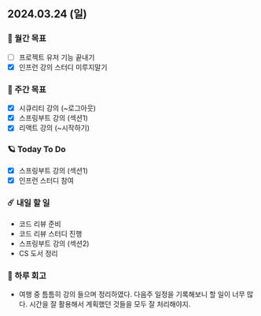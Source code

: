 ## 2024.03.24 (일)

### 🚀 월간 목표

- [ ] 프로젝트 유저 기능 끝내기
- [x] 인프런 강의 스터디 미루지말기
  <br/>

### 💫 주간 목표

- [x] 시큐리티 강의 (~로그아웃)
- [x] 스프링부트 강의 (섹션1)
- [x] 리액트 강의 (~시작하기)
  <br/>

### 🪐 Today To Do

- [x] 스프링부트 강의 (섹션1)
- [x] 인프런 스터디 참여
  <br/>

### ☄️ 내일 할 일

- 코드 리뷰 준비
- 코드 리뷰 스터디 진행
- 스프링부트 강의 (섹션2)
- CS 도서 정리
  <br/>

### 👾 하루 회고

- 여행 중 틈틈히 강의 들으며 정리하였다. 다음주 일정을 기록해보니 할 일이 너무 많다. 시간을 잘 활용해서 계획했던 것들을 모두 잘 처리해야지.